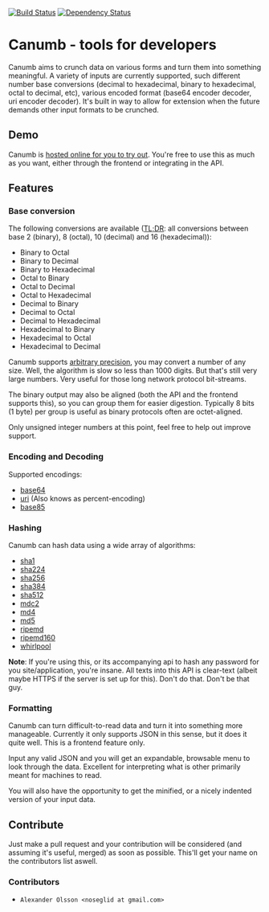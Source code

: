 [![Build Status](https://travis-ci.org/noseglid/canumb.png?branch=master)](https://travis-ci.org/noseglid/canumb)
[![Dependency Status](https://gemnasium.com/noseglid/canumb.png)](https://gemnasium.com/noseglid/canumb)

# Canumb - tools for developers

Canumb aims to crunch data on various forms and turn them into something meaningful.
A variety of inputs are currently supported, such different number base conversions
(decimal to hexadecimal, binary to hexadecimal, octal to decimal, etc),
various encoded format (base64 encoder decoder, uri encoder decoder).
It's built in way to allow for extension when the future demands other input formats
to be crunched.

## Demo
Canumb is [hosted online for you to try out][CanumbAtHeroku]. You're free to
use this as much as you want, either through the frontend or integrating
in the API.

## Features

### Base conversion

The following conversions are available ([TL;DR][TLDR]: all conversions between base 2 (binary), 8 (octal), 10 (decimal) and 16 (hexadecimal)):

  * Binary to Octal
  * Binary to Decimal
  * Binary to Hexadecimal
  * Octal to Binary
  * Octal to Decimal
  * Octal to Hexadecimal
  * Decimal to Binary
  * Decimal to Octal
  * Decimal to Hexadecimal
  * Hexadecimal to Binary
  * Hexadecimal to Octal
  * Hexadecimal to Decimal

Canumb supports [arbitrary precision][ArbitraryPrecision],
you may convert a number of any size. Well, the algorithm is slow so
less than 1000 digits. But that's still very large numbers.
Very useful for those long network protocol bit-streams.

The binary output may also be aligned (both the API and the frontend supports this),
so you can group them for easier digestion. Typically 8 bits (1 byte) per group is
useful as binary protocols often are octet-aligned.

Only unsigned integer numbers at this point, feel free to help out improve support.

### Encoding and Decoding

Supported encodings:

 * [base64][EncodingBase64]
 * [uri][EncodingUri] (Also knows as percent-encoding)
 * [base85][EncodingBase85]


### Hashing

Canumb can hash data using a wide array of algorithms:

  * [sha1][SHA1]
  * [sha224][SHA2]
  * [sha256][SHA2]
  * [sha384][SHA2]
  * [sha512][SHA2]
  * [mdc2][MDC2]
  * [md4][MD4]
  * [md5][MD5]
  * [ripemd][RIPEMD]
  * [ripemd160][RIPEMD]
  * [whirlpool][Whirlpool]

**Note**: If you're using this, or its accompanying api to hash any password for you site/application, you're insane. All texts into this API is clear-text (albeit maybe HTTPS if the server is set up for this). Don't do that. Don't be that guy.

### Formatting

Canumb can turn difficult-to-read data and turn it into something more manageable. Currently it only supports JSON in this sense, but it does it quite well. This is a frontend feature only.

Input any valid JSON and you will get an expandable, browsable menu to look through the data. Excellent for
interpreting what is other primarily meant for machines to read.

You will also have the opportunity to get the minified, or a nicely indented version of your input data.

## Contribute
Just make a pull request and your contribution will be considered (and assuming it's useful, merged) as soon as possible. This'll get your name on the contributors list aswell.

### Contributors
* `Alexander Olsson <noseglid at gmail.com>`

[CanumbAtHeroku]: http://www.canumb.org
[ArbitraryPrecision]: http://en.wikipedia.org/wiki/Arbitrary-precision_arithmetic
[EncodingBase64]: http://en.wikipedia.org/wiki/Base64
[EncodingUri]: http://en.wikipedia.org/wiki/Percent-encoding
[TLDR]: http://en.wikipedia.org/wiki/Wikipedia:Too_long;_didn't_read
[SinglePageApp]: http://singlepageappbook.com/
[EncodingBase85]: http://en.wikipedia.org/wiki/Ascii85
[SHA1]: http://en.wikipedia.org/wiki/Sha1
[SHA2]: http://en.wikipedia.org/wiki/SHA-2
[MDC2]: http://en.wikipedia.org/wiki/MDC2
[MD4]: http://en.wikipedia.org/wiki/Md4
[MD5]: http://en.wikipedia.org/wiki/Md5
[RIPEMD]: http://en.wikipedia.org/wiki/RIPEMD
[Whirlpool]: http://en.wikipedia.org/wiki/Whirlpool_(cryptography)
